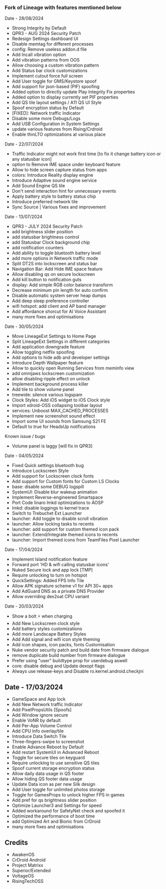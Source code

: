 ### Fork of Lineage with features mentioned below

Date - 28/08/2024
* Strong Integrity by Default
* QPR3 - AUG 2024 Security Patch
* Redesign Settings dashboard UI
* Disable memtag for different processes
* config: Remove useless addon.d file
* Add Incall vibration option
* Add vibration patterns from OOS
* Allow choosing a custom vibration pattern
* Add Status bar clock customizations
* Implement cutout force full screen
* Add User toggle for GMS/Keystore spoof
* Add support for json-based (PIF) spoofing
* Added option to directly update Play Integrity Fix properties
* Added option to display currently set PIF properties
* Add QS tile layout settings / A11 QS UI Style
* Spoof encryption status by Default
* [FIXED]: Network traffic Indicator
* Disable some more Debugs/Logs
* Add USB Configuration in System Settings
* update various features from Rising/Crdroid
* Enable thinLTO optimizations at various place

Date - 22/07/2024
* Traffic Indicator might not work first time
[to fix it change battery icon or any statusbar icon]
* option to Remove IME space under keyboard feature
* Allow to hide screen capture status from apps
* colors: Introduce Reality display engine
* Introduce Adaptive sound engine service
* Add Sound Engine QS tile
* Don't send interaction hint for unnecessary events
* Apply battery style to battery status chip
* Introduce preferred network tile
* Sync Source | Various fixes and improvement

Date - 13/07/2024
* QPR3 - JULY 2024 Security Patch
* add brightness slider position
* add statusbar brightness control
* add Statusbar Clock background chip
* add notification counters
* Add ability to toggle bluetooth battery level
* add more options in Network traffic mode
* Split DT2S into lockscreen and status bar
* Navigation Bar: Add Hide IME space feature
* Allow disabling qs on secure lockscreen
* Add kill button to notification guts
* display: Add simple RGB color balance transform
* Decrease minimum pin length for auto confirm
* Disable automatic system server heap dumps
* Add deep sleep preference controller
* wifi hotspot: add client and AP band manager
* Add affordance shorcut for AI Voice Assistant
* many more fixes and optimisations

Date - 30/05/2024
* Move LineageExt Settings to Home Page
* Split LineageExt Settings in different categories
* Add application downgrade feature
* Allow toggling netflix spoofing
* Add options to hide adb and developer settings
* Introduce Depth Wallpaper feature
* Allow to quickly open Running Services from meminfo view
* add omnijaws lockscreen customization
* allow disabling ripple effect on unlock
* Implement background process killer
* Add tile to show volume panel
* treewide: silence various logspam
* Clock Styles: Add iOS widget to iOS Clock style
* Import xdroid-OSS collapsing toolbar layout
* services: Unboost MAX_CACHED_PROCESSES
* Implement new screenshot sound effect
* Import some UI sounds from Samsung S21 FE
* Default to true for HeadsUp notifications

Known issue / bugs
* Volume panel is laggy [will fix in QPR3]

Date - 04/05/2024
* Fixed Quick settings bluetooth bug
* Introduce Lockscreen Style
* Add support for Lockscreen clock fonts
* Add support for Custom fonts for Custom LS Clocks
* base: disable some DEBUG logspill
* SystemUI: Disable blur wakeup animation
* Implement Reverse-engineered Smartspace
* Port Code linaro lmkd optimizations to AOSP
* lmkd: disable loggings to kernel trace
* Switch to Trebuchet Ext Launcher
* launcher: Add toggle to disable scroll vibration
* launcher: Allow locking tasks to recents
* launcher: add support for custom themed icon pack
* launcher: Extend/Integrate themed icons to recents
* launcher: Import themed icons from TeamFiles Pixel Launcher

Date - 17/04/2024
* Implement Island notification feature
* Forward port 'HD & wifi calling statusbar icons'
* Nuked Secure lock and app lock [TMP]
* Require unlocking to turn on hotspot
* QuickSettings: Added FPS Info Tile
* Allow APK signature scheme v1 for API 30+ apps
* Add AdGuard DNS as a private DNS Provider
* Allow overriding dex2oat CPU variant

Date - 20/03/2024
* Show a bolt ⚡ when charging
* Add New Lockscreen clock style
* Add battery styles customizations
* Add more Landscape Battery Styles
* Add Add signal and wifi icon style theming
* Add icon shapes, icon packs, fonts Customisation
* Nuke vendor security patch and build date from firmware dialogue
* remove duplicate build number from firmware dialogue
* Prefer using "user" buildtype prop for userdebug aswell
* core: disable debug and Update dexopt flags
* Always use release-keys and Disable ro.kernel.android.checkjni

Date - 17/03/2024
----------
* GameSpace and App lock
* Add New Network traffic Indicator
* Add PixelPropsUtils [Spoofs]
* Add Window ignore secure
* Enable VoNR by default
* Add Per-App Volume Control
* Add CPU Info overlay/tile
* Introduce Data Switch Tile
* Three-fingers-swipe to screenshot
* Enable Advance Reboot by Default
* Add restart SystemUI in Advanced Reboot
* Toggle for secure tiles on keyguard
* Require unlocking to use sensitive QS tiles
* Spoof current storage encryption status
* Allow daily data usage in QS footer 
* Allow hiding QS footer data usage
* Update Data icon as per new Silk design
* Add User toggle for unlimited photos storage
* Toggle for GamesProps to unlock higher FPS in games
* Add pref for qs brightness slider position
* Optimize Launcher3 and Settings for speed
* Added workaround for SafetyNet check and spoofed it
* Optimized the performance of boot time
* add Optimized Art and Bionic from CrDroid
* many more fixes and optimisations

Credits
---------
* AwakenOS
* CrDroid Android
* Project Matrixx
* Superior/Extended
* VoltageOS
* RisingTechOSS
